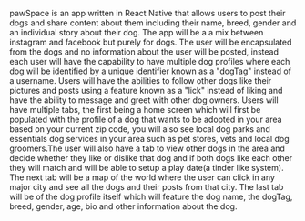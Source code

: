 pawSpace is an app written in React Native that allows users to post their dogs and share content about them including their name, breed, gender and an individual story about their dog. The app will be a a mix between instagram and facebook but purely for dogs. The user will be encapsulated from the dogs and no information about the user will be posted, instead each user will have the capability to have multiple dog profiles where each dog will be identified by a unique identifier known as a "dogTag" instead of a username. Users will have the abilities to follow other dogs like their pictures and posts using a feature known as a "lick" instead of liking and have the ability to message and greet with other dog owners. Users will have multiple tabs, the first being a home screen which will first be populated with the profile of a dog that wants to be adopted in your area based on your current zip code, you will also see local dog parks and essentials dog services in your area such as pet stores, vets and local dog groomers.The user will also have a tab to view other dogs in the area and decide whether they like or dislike that dog and if both dogs like each other they will match and will be able to setup a play date(a tinder like system). The next tab will be a map of the world where the user can click in any major city and see all the dogs and their posts from that city. The last tab will be of the dog profile itself which will feature the dog name, the dogTag, breed, gender, age, bio and other information about the dog.


